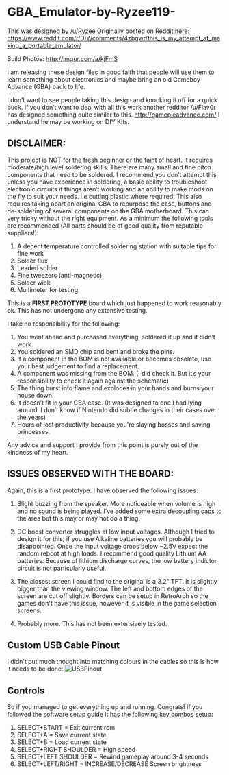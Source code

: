 # GBA_Emulator-by-Ryzee119-

This was designed by /u/Ryzee
Originally posted on Reddit here:
https://www.reddit.com/r/DIY/comments/4zbqwr/this_is_my_attempt_at_making_a_portable_emulator/

Build Photos:
http://imgur.com/a/kjFmS

I am releasing these design files in good faith that people will use them to learn something about electronics and maybe bring an old Gameboy Advance (GBA) back to life.

I don’t want to see people taking this design and knocking it off for a quick buck.
If you don’t want to deal with all this work another redditor /u/Flav0r has designed something quite similar to this. http://gamepieadvance.com/ I understand he may be working on DIY Kits.

## DISCLAIMER:
This project is NOT for the fresh beginner or the faint of heart. It requires moderate/high level soldering skills. There are many small and fine pitch components that need to be soldered. I recommend you don’t attempt this unless you have experience in soldering, a basic ability to troubleshoot electronic circuits if things aren’t working and an ability to make mods on the fly to suit your needs. i.e cutting plastic where required.
This also requires taking apart an original GBA to repurpose the case, buttons and de-soldering of several components on the GBA motherboard. This can very tricky without the right equipment.
As a minimum the following tools are recommended (All parts should be of good quality from reputable suppliers!):

1.	A decent temperature controlled soldering station with suitable tips for fine work
2.	Solder flux
3.	Leaded solder
4.	Fine tweezers (anti-magnetic)
5.	Solder wick
6.	Multimeter for testing


This is a **FIRST PROTOTYPE** board which just happened to work reasonably ok. This has not undergone any extensive testing.

I take no responsibility for the following:

1.	You went ahead and purchased everything, soldered it up and it didn’t work.
2.	You soldered an SMD chip and bent and broke the pins.
3.	If a component in the BOM is not available or becomes obsolete, use your best judgement to find a replacement.
4.	A component was missing from the BOM. (I did check it. But it’s your responsibility to check it again against the schematic)
5.	The thing burst into flame and explodes in your hands and burns your house down.
6.	It doesn’t fit in your GBA case. (It was designed to one I had lying around. I don’t know if Nintendo did subtle changes in their cases over the years)
7.	Hours of lost productivity because you're slaying bosses and saving princesses.

Any advice and support I provide from this point is purely out of the kindness of my heart.

## ISSUES OBSERVED WITH THE BOARD:
Again, this is a first prototype. I have observed the following issues:

1. Slight buzzing from the speaker. More noticeable when volume is high and no sound is being played. I’ve added some extra decoupling caps to the area but this may or may not do a thing.

2. DC boost converter struggles at low input voltages. Although I tried to design it for this; if you use Alkaline batteries you will probably be disappointed. Once the input voltage drops below ~2.5V expect the random reboot at high loads. I recommend good quality Lithium AA batteries. Because of lithium discharge curves, the low battery indictor circuit is not particularly useful.

3. The closest screen I could find to the original is a 3.2" TFT. It is slightly bigger than the viewing window. The left and bottom edges of the screen are cut off slightly. Borders can be setup in RetroArch so the games don't have this issue, however it is visible in the game selection screens.

4. Probably more. This has not been extensively tested.


## Custom USB Cable Pinout
I didn't put much thought into matching colours in the cables so this is how it needs to be done:
![USBPinout](http://i.imgur.com/4zOI3wa.png)

## Controls
So if you managed to get everything up and running. Congrats! If you followed the software setup guide it has the following key combos setup:

1. SELECT+START = Exit current rom
2. SELECT+A = Save current state
3. SELECT+B = Load current state
4. SELECT+RIGHT SHOULDER = High speed
5. SELECT+LEFT SHOULDER = Rewind gameplay around 3-4 seconds
6. SELECT+LEFT/RIGHT = INCREASE/DECREASE Screen brightness

